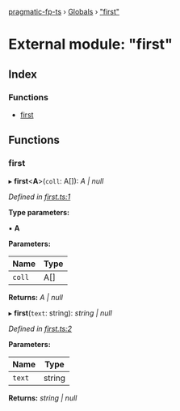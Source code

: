 [pragmatic-fp-ts](../README.md) › [Globals](../globals.md) › ["first"](_first_.md)

# External module: "first"

## Index

### Functions

* [first](_first_.md#first)

## Functions

###  first

▸ **first**<**A**>(`coll`: A[]): *A | null*

*Defined in [first.ts:1](https://github.com/hermann-p/pragmatic-fp-ts/blob/16cc592/src/first.ts#L1)*

**Type parameters:**

▪ **A**

**Parameters:**

Name | Type |
------ | ------ |
`coll` | A[] |

**Returns:** *A | null*

▸ **first**(`text`: string): *string | null*

*Defined in [first.ts:2](https://github.com/hermann-p/pragmatic-fp-ts/blob/16cc592/src/first.ts#L2)*

**Parameters:**

Name | Type |
------ | ------ |
`text` | string |

**Returns:** *string | null*
